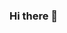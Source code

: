 ### Hi there 👋

<!--
**hachkingtohach1/hachkingtohach1** is a ✨ _special_ ✨ repository because its `README.md` (this file) appears on your GitHub profile.
<img src = https://www.google.com/url?sa=i&url=https%3A%2F%2Fpsychology-spot.com%2Fderivative-fear-zygmunt-bauman%2F&psig=AOvVaw2rlrKbzaW4MILNyjJvPEX2&ust=1595080760993000&source=images&cd=vfe&ved=0CAIQjRxqFwoTCKCC5IW51OoCFQAAAAAdAAAAABAD >

